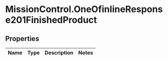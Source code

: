 # MissionControl.OneOfinlineResponse201FinishedProduct

## Properties
Name | Type | Description | Notes
------------ | ------------- | ------------- | -------------
